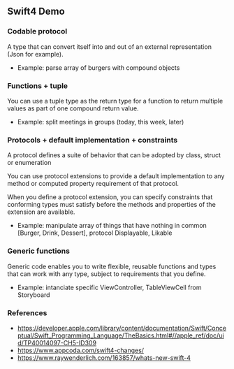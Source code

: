 Swift4 Demo
-

### Codable protocol
A type that can convert itself into and out of an external representation (Json for example).

- Example: parse array of burgers with compound objects

### Functions + tuple
You can use a tuple type as the return type for a function to return multiple values as part of one compound return value.

- Example: split meetings in groups (today, this week, later)

### Protocols + default implementation + constraints
A protocol defines a suite of behavior that can be adopted by class, struct or enumeration

You can use protocol extensions to provide a default implementation to any method or computed property requirement of that protocol.

When you define a protocol extension, you can specify constraints that conforming types must satisfy before the methods and properties of the extension are available.

- Example: manipulate array of things that have nothing in common [Burger, Drink, Dessert], protocol Displayable, Likable

### Generic functions

Generic code enables you to write flexible, reusable functions and types that can work with any type, subject to requirements that you define.

- Example: intanciate specific ViewController, TableViewCell from Storyboard

### References
- https://developer.apple.com/library/content/documentation/Swift/Conceptual/Swift_Programming_Language/TheBasics.html#//apple_ref/doc/uid/TP40014097-CH5-ID309
- https://www.appcoda.com/swift4-changes/
- https://www.raywenderlich.com/163857/whats-new-swift-4
